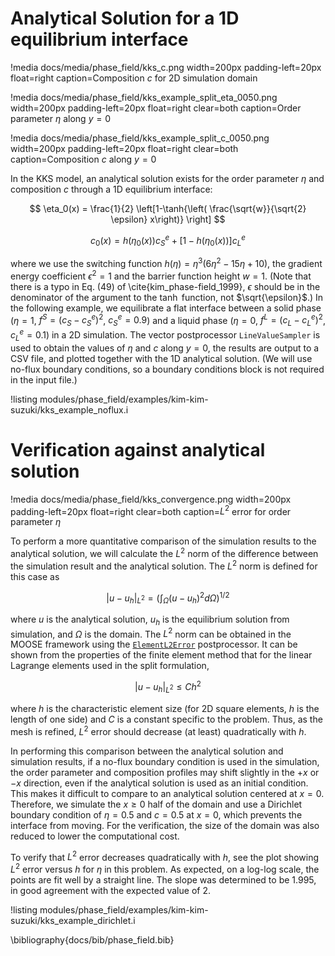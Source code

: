 # Analytical Solution for a 1D equilibrium interface

!media docs/media/phase_field/kks_c.png width=200px padding-left=20px float=right caption=Composition $c$ for 2D simulation domain

!media docs/media/phase_field/kks_example_split_eta_0050.png width=200px padding-left=20px float=right clear=both caption=Order parameter $\eta$ along $y=0$

!media docs/media/phase_field/kks_example_split_c_0050.png width=200px padding-left=20px float=right clear=both caption=Composition $c$ along $y=0$

In the KKS model, an analytical solution exists for the order parameter $\eta$
and composition $c$ through a 1D equilibrium interface:

$$
\eta_0(x) = \frac{1}{2} \left[1-\tanh{\left( \frac{\sqrt{w}}{\sqrt{2} \epsilon} x\right)} \right]
$$

$$
c_0(x) =  h(\eta_0(x))c_S^e + [1-h(\eta_0(x))]c_L^e
$$

where we use the switching function $h(\eta) = \eta^3(6\eta^2-15\eta+10)$, the
gradient energy coefficient $\epsilon^2 = 1$ and the barrier function height $w=1$.
(Note that there is a typo in Eq. (49) of \cite{kim_phase-field_1999}, $\epsilon$ should be in the
denominator of the argument to the $\tanh$ function, not $\sqrt{\epsilon}$.) In
the following example, we equilibrate a flat interface between a solid phase
($\eta = 1$, $f^S = (c_S-c_S^e)^2$, $c_S^e = 0.9$) and a liquid phase
($\eta = 0$, $f^L = (c_L-c_L^e)^2$, $c_L^e = 0.1$) in a 2D simulation. The vector
postprocessor `LineValueSampler` is used to obtain the values of $\eta$ and $c$
along $y=0$, the results are output to a CSV file, and plotted together with the
1D analytical solution. (We will use no-flux boundary conditions, so a boundary
conditions block is not required in the input file.)

!listing modules/phase_field/examples/kim-kim-suzuki/kks_example_noflux.i

# Verification against analytical solution

!media docs/media/phase_field/kks_convergence.png width=200px padding-left=20px float=right clear=both caption=$L^2$ error for order parameter $\eta$

To perform a more quantitative comparison of the simulation results to the analytical
solution, we will calculate the $L^2$ norm of the difference between the simulation
result and the analytical solution. The $L^2$ norm is defined for this case as

$$
\left|u - u_h\right|_{L^2} = \left( \int_\Omega (u - u_h)^2 d\Omega \right)^{1/2}
$$

where $u$ is the analytical solution, $u_h$ is the equilibrium solution from
simulation, and $\Omega$ is the domain. The $L^2$ norm can be obtained in the
MOOSE framework using the [`ElementL2Error`](Postprocessors/framework/ElementL2Error.md) postprocessor. It can be shown from
the properties of the finite element method that for the linear Lagrange elements
used in the split formulation,

$$
|u - u_h|_{L^2} \le Ch^2
$$

where $h$ is the characteristic element size (for 2D square elements, $h$ is the
length of one side) and $C$ is a constant specific to the problem. Thus, as the
mesh is refined, $L^2$ error should decrease (at least) quadratically with $h$.

In performing this comparison between the analytical solution and simulation results,
if a no-flux boundary condition is used in the simulation, the order parameter and
composition profiles may shift slightly in the $+x$ or $-x$ direction, even if the
analytical solution is used as an initial condition. This makes it difficult to
compare to an analytical solution centered at $x=0$. Therefore, we simulate the
$x \ge 0$ half of the domain and use a Dirichlet boundary condition of $\eta=0.5$
and $c=0.5$ at $x=0$, which prevents the interface from moving. For the verification,
the size of the domain was also reduced to lower the computational cost.

To verify that $L^2$ error decreases quadratically with $h$, see the plot showing
$L^2$ error versus $h$ for $\eta$ in this problem. As expected, on a log-log scale,
the points are fit well by a straight line. The slope was determined to be 1.995,
in good agreement with the expected value of 2.

!listing modules/phase_field/examples/kim-kim-suzuki/kks_example_dirichlet.i

\bibliography{docs/bib/phase_field.bib}

